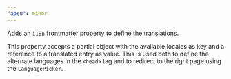 ```yaml
---
"apeu": minor
---
```


Adds an `i18n` frontmatter property to define the translations.

This property accepts a partial object with the available locales as key and a reference to a translated entry as value. This is used both to define the alternate languages in the `<head>` tag and to redirect to the right page using the `LanguagePicker`.
